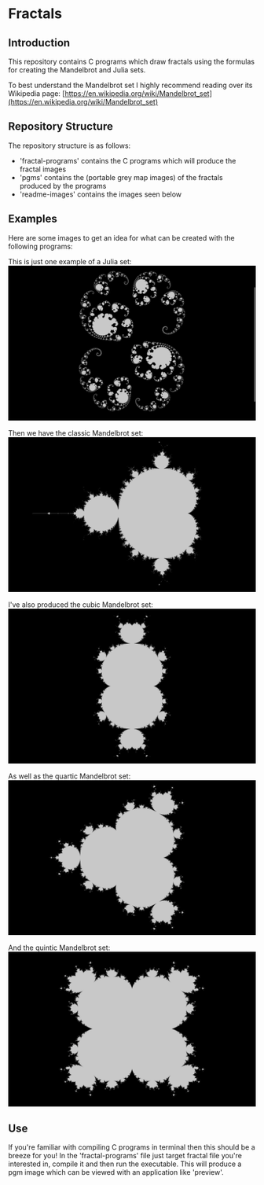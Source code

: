 # Fractals

## Introduction
This repository contains C programs which draw fractals using the formulas for creating the Mandelbrot and Julia sets.

To best understand the Mandelbrot set I highly recommend reading over its Wikipedia page: [https://en.wikipedia.org/wiki/Mandelbrot_set](https://en.wikipedia.org/wiki/Mandelbrot_set)

## Repository Structure
The repository structure is as follows:
* 'fractal-programs' contains the C programs which will produce the fractal images
* 'pgms' contains the (portable grey map images) of the fractals produced by the programs
* 'readme-images' contains the images seen below

## Examples
Here are some images to get an idea for what can be created with the following programs:

This is just one example of a Julia set:
![Julia Set Example](https://github.com/william-shue/Fractals/blob/master/readme-images/julia-set-example.png)

Then we have the classic Mandelbrot set:
![Mandelbrot](https://github.com/william-shue/Fractals/blob/master/readme-images/mandelbrot-set.png)

I've also produced the cubic Mandelbrot set:
![Mandelbrot](https://github.com/william-shue/Fractals/blob/master/readme-images/mandelbrot-set-cubic.png)

As well as the quartic Mandelbrot set:
![Mandelbrot](https://github.com/william-shue/Fractals/blob/master/readme-images/quartic-mandelbrot-set.png)

And the quintic Mandelbrot set:
![Mandelbrot](https://github.com/william-shue/Fractals/blob/master/readme-images/quintic-mandelbrot-set.png)

## Use
If you're familiar with compiling C programs in terminal then this should be a breeze for you! In the 'fractal-programs' file just target fractal file you're interested in, compile it and then run the executable. This will produce a pgm image which can be viewed with an application like 'preview'.
